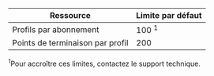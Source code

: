 | Ressource | Limite par défaut |
| --- | --- |
| Profils par abonnement |100 <sup>1</sup> |
| Points de terminaison par profil |200 |

<sup>1</sup>Pour accroître ces limites, contactez le support technique.

<!---HONumber=Nov15_HO1-->